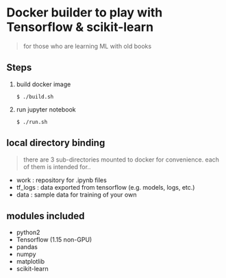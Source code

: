 # Docker builder to play with Tensorflow & scikit-learn 
> for those who are learning ML with old books


## Steps
1. build docker image
    ```shell
    $ ./build.sh
    ```
2. run jupyter notebook
   ```shell
   $ ./run.sh
   ```

## local directory binding
> there are 3 sub-directories mounted to docker for convenience. each of them is intended for..
- work : repository for .ipynb files
- tf_logs : data exported from tensorflow (e.g. models, logs, etc.)
- data : sample data for training of your own

## modules included
* python2
* Tensorflow (1.15 non-GPU)
* pandas 
* numpy 
* matplotlib
* scikit-learn 
